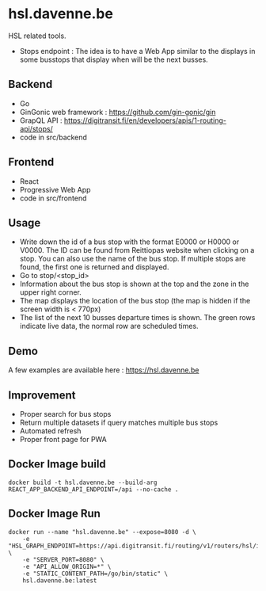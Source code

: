 # hsl.davenne.be
HSL related tools.
- Stops endpoint : The idea is to have a Web App similar to the displays in some busstops that display when will be the next busses.

## Backend
- Go
- GinGonic web framework : https://github.com/gin-gonic/gin
- GrapQL API : https://digitransit.fi/en/developers/apis/1-routing-api/stops/
- code in src/backend

## Frontend
- React
- Progressive Web App
- code in src/frontend

## Usage
- Write down the id of a bus stop with the format E0000 or H0000 or V0000. The ID can be found from Reittiopas website when clicking on a stop. You can also use the name of the bus stop. If multiple stops are found, the first one is returned and displayed.  
- Go to stop/<stop_id>  
- Information about the bus stop is shown at the top and the zone in the upper right corner.
- The map displays the location of the bus stop (the map is hidden if the screen width is < 770px)
- The list of the next 10 busses departure times is shown. The green rows indicate live data, the normal row are scheduled times.

## Demo
A few examples are available here : https://hsl.davenne.be

## Improvement
- Proper search for bus stops
- Return multiple datasets if query matches multiple bus stops
- Automated refresh
- Proper front page for PWA

## Docker Image build
```console
docker build -t hsl.davenne.be --build-arg REACT_APP_BACKEND_API_ENDPOINT=/api --no-cache .
```
## Docker Image Run
```console
docker run --name "hsl.davenne.be" --expose=8080 -d \
    -e "HSL_GRAPH_ENDPOINT=https://api.digitransit.fi/routing/v1/routers/hsl/index/graphql" \
    -e "SERVER_PORT=8080" \
    -e "API_ALLOW_ORIGIN=*" \
    -e "STATIC_CONTENT_PATH=/go/bin/static" \
    hsl.davenne.be:latest
```
